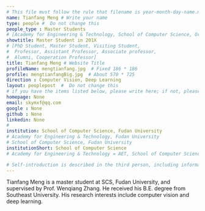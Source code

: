 ```yaml
---
# This file must follow the rule that filename is year-month-day-name.md .
name: Tianfang Meng # Write your name
type: people #  Do not change this
people_type : Master Students
# [Academy for Engineering & Technology, School of Computer Science, Organizer]
showtitle: Master Student in 201X
# [PhD Student, Master Student, Visiting Student,
#  Professor, Assistant Professor, Associate professor,
#  Alumni, Cooperation Professor]
title: Tianfang Meng # Website Title
profileName: mengtianfang.jpg  # Fixed 186 * 186
profile: mengtianfangBig.jpg  # About 570 * 725
direction : Computer Vision, Deep Learning
layout: peoplepost  #  Do not change this
# if you have the items listed below, please write here; if not, please write None.
homepage: None
email: skymxf@qq.com
google : None
github : None
linkedin: None
# 
institution: School of Computer Science, Fudan University
# Academy for Engineering & Technology, Fudan University
# School of Computer Science, Fudan University
institutionShort: School of Computer Science
# Academy for Engineering & Technology = AET, School of Computer Science = SCS

# Self-introduction is described in the third person, including information such as educational experience
---
```


Tianfang Meng is a master student at SCS, Fudan University, and supervised by Prof. Wenqiang Zhang. He received his B.E. degree from Southeast University. His research interests include computer vision and deep learning.